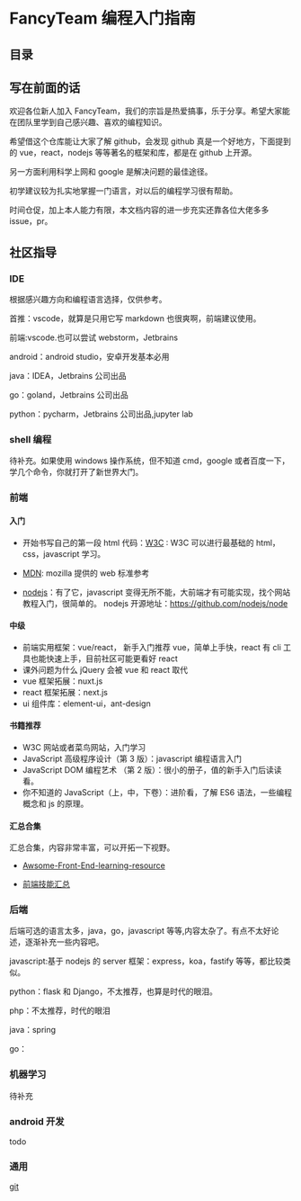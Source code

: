 # FancyTeam 编程入门指南

## 目录

## 写在前面的话

欢迎各位新人加入 FancyTeam，我们的宗旨是热爱搞事，乐于分享。希望大家能在团队里学到自己感兴趣、喜欢的编程知识。

希望借这个仓库能让大家了解 github，会发现 github 真是一个好地方，下面提到的 vue，react，nodejs 等等著名的框架和库，都是在 github 上开源。

另一方面利用科学上网和 google 是解决问题的最佳途径。

初学建议较为扎实地掌握一门语言，对以后的编程学习很有帮助。

时间仓促，加上本人能力有限，本文档内容的进一步充实还靠各位大佬多多 issue，pr。

## 社区指导

### IDE

根据感兴趣方向和编程语言选择，仅供参考。

首推：vscode，就算是只用它写 markdown 也很爽啊，前端建议使用。

前端:vscode.也可以尝试 webstorm，Jetbrains

android：android studio，安卓开发基本必用

java：IDEA，Jetbrains 公司出品

go：goland，Jetbrains 公司出品

python：pycharm，Jetbrains 公司出品,jupyter lab

### shell 编程

待补充。如果使用 windows 操作系统，但不知道 cmd，google 或者百度一下，学几个命令，你就打开了新世界大门。

### 前端

#### 入门

- 开始书写自己的第一段 html 代码：[W3C](https://www.w3school.com.cn/html/html_editors.asp) : W3C 可以进行最基础的 html，css，javascript 学习。

- [MDN](https://developer.mozilla.org/zh-CN/docs/Web/JavaScript): mozilla 提供的 web 标准参考

- [nodejs](https://nodejs.org/zh-cn/)：有了它，javascript 变得无所不能，大前端才有可能实现，找个网站教程入门，很简单的。
  nodejs 开源地址：https://github.com/nodejs/node

#### 中级

- 前端实用框架：vue/react， 新手入门推荐 vue，简单上手快，react 有 cli 工具也能快速上手，目前社区可能更看好 react
- 课外问题为什么 jQuery 会被 vue 和 react 取代
- vue 框架拓展：nuxt.js
- react 框架拓展：next.js
- ui 组件库：element-ui，ant-design

#### 书籍推荐

- W3C 网站或者菜鸟网站，入门学习
- JavaScript 高级程序设计（第 3 版）：javascript 编程语言入门
- JavaScript DOM 编程艺术 （第 2 版）：很小的册子，值的新手入门后读读看。
- 你不知道的 JavaScript（上，中，下卷）：进阶看，了解 ES6 语法，一些编程概念和 js 的原理。

#### 汇总合集

汇总合集，内容非常丰富，可以开拓一下视野。

- [Awsome-Front-End-learning-resource](https://github.com/helloqingfeng/Awsome-Front-End-learning-resource)

- [前端技能汇总](https://github.com/JacksonTian/fks)

### 后端

后端可选的语言太多，java，go，javascript 等等,内容太杂了。有点不太好论述，逐渐补充一些内容吧。

javascript:基于 nodejs 的 server 框架：express，koa，fastify 等等，都比较类似。

python：flask 和 Django，不太推荐，也算是时代的眼泪。

php：不太推荐，时代的眼泪

java：spring

go：

### 机器学习

待补充

### android 开发

todo

### 通用

[git](./docs/git.md)
